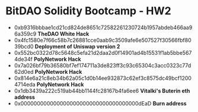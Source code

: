 # BitDAO Solidity Bootcamp - HW2

- 0xb9316bbbae1cd21cd824de8651c72582261230724b1957abdeb466aa96a359c9
**TheDAO White Hack**
- 0x4fc1580e7f66c58b7c26881cce0aab9c3509afe6e507527f30566fbf8039bcd0
**Deployment of Uniswap version 2**
- 0x552bc0322d78c5648c5efa21d2daa2d0f14901ad4b15531f1ab5bbe5674de34f
**PolyNetwork Hack**
- 0x7a026bf79b36580bf7ef174711a3de823ff3c93c65304c3acc0323c77d62d0ed
**PolyNetwork Hack**
- 0x814e6a21c8eb34b62a05c1d0b14ee932873c62ef3c8575dc49bcf12004714eda
**PolyNetwork Hack**
- 0x1db3439a222c519ab44bb1144fc28167b4fa6ee6
**Vitalki's Buterin eth address**
- 0x000000000000000000000000000000000000dEaD
**Burn address**